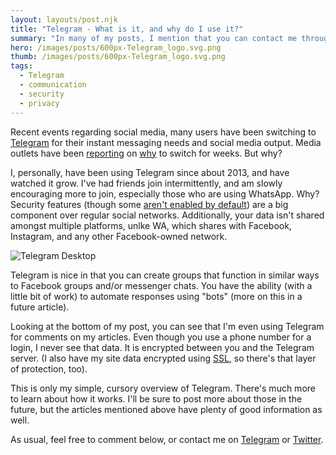 ```yaml
---
layout: layouts/post.njk
title: "Telegram - What is it, and why do I use it?"
summary: "In many of my posts, I mention that you can contact me through Telegram. What is Telegram? Why do I use it, and why should you?"
hero: /images/posts/600px-Telegram_logo.svg.png
thumb: /images/posts/600px-Telegram_logo.svg.png
tags:
  - Telegram
  - communication
  - security
  - privacy
---
```


Recent events regarding social media, many users have been switching to [Telegram][1] for their instant messaging needs and social media output. Media outlets have been [reporting][2] on [why][3] to switch for weeks. But why?

I, personally, have been using Telegram since about 2013, and have watched it grow. I've had friends join intermittently, and am slowly encouraging more to join, especially those who are using WhatsApp. Why? Security features (though some [aren't enabled by default][4]) are a big component over regular social networks. Additionally, your data isn't shared amongst multiple platforms, unlke WA, which shares with Facebook, Instagram, and any other Facebook-owned network.

![Telegram Desktop][8]

Telegram is nice in that you can create groups that function in similar ways to Facebook groups and/or messenger chats. You have the ability (with a little bit of work) to automate responses using "bots" (more on this in a future article).

Looking at the bottom of my post, you can see that I'm even using Telegram for comments on my articles. Even though you use a phone number for a login, I never see that data. It is encrypted between you and the Telegram server. (I also have my site data encrypted using [SSL][5], so there's that layer of protection, too).

This is only my simple, cursory overview of Telegram. There's much more to learn about how it works. I'll be sure to post more about those in the future, but the articles mentioned above have plenty of good information as well.

As usual, feel free to comment below, or contact me on [Telegram][6] or [Twitter][7].


[1]: https://telegram.me
[2]: https://www.entrepreneur.com/article/363143
[3]: https://www.igadgetsworld.com/10-reasons-to-switch-to-telegram/
[4]: https://www.forbes.com/sites/zakdoffman/2021/01/23/stop-using-signal-and-telegram-until-you-change-settings-after-whatsapp-and-imessage-privacy-backlash/
[5]: https://www.ssl.com/faqs/faq-what-is-ssl/
[6]: https://telegram.me/larrygwapnitsky
[7]: https://twitter.com/lgwapnitsky
[8]: /images/posts/telegram_desktop.png